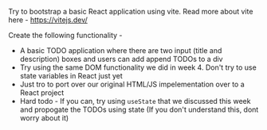 Try to bootstrap a basic React application using vite.
Read more about vite here - https://vitejs.dev/

Create the following functionality -

- A basic TODO application where there are two input (title and description) boxes and users can add append TODOs to a div
- Try using the same DOM functionality we did in week 4. Don't try to use state variables in React just yet
- Just tro to port over our original HTML/JS impelementation over to a React project
- Hard todo - If you can, try using `useState` that we discussed this week and propogate the TODOs using state (If you don't understand this, dont worry about it)
